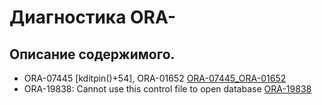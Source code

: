 # Диагностика ORA-

## Описание содержимого.

  - ORA-07445 [kditpin()+54], ORA-01652 [ORA-07445_ORA-01652]
  - ORA-19838: Cannot use this control file to open database [ORA-19838]

   [ORA-07445_ORA-01652]: <https://github.com/dalukyanov/Oracle-DBA-Scripts/blob/master/oraerr/07445/ORA-07445_ORA-01652.md>
   [ORA-19838]: <https://github.com/dalukyanov/Oracle-DBA-Scripts/blob/master/oraerr/19838/ORA-19838.md>

